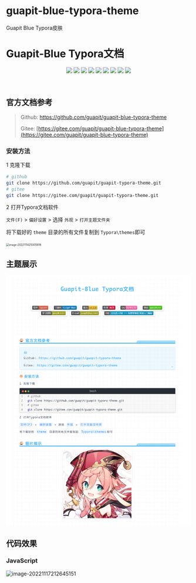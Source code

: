 # guapit-blue-typora-theme
Guapit Blue Typora皮肤
# Guapit-Blue Typora文档



<p align="center">
<a href="https://www.mql5.com"><img src="https://img.shields.io/badge/软件-Typora-critical.svg"/></a>
<a href="#"><img src="https://img.shields.io/badge/主题名-Guapit--Blue-blue"/></a>
<a href="#"><img src="https://img.shields.io/badge/版本-v1.1.0-f1c232"/></a>
<img src="https://img.shields.io/badge/作者-阿龙-d90429"/>
<a href="#"><img src="https://img.shields.io/badge/QQ-8199231-ff69b4"/></a>
<a href="#"><img src="https://img.shields.io/badge/微信-guapitcom-success"/></a>
<a href="https://www.guapit.com"><img src="https://img.shields.io/badge/学习资料-guapit.com-yellowgreen"/></a>
<a href="#"><img src="https://img.shields.io/badge/E--mail-guapit%40qq.com-yellowgreen"/></a>
<a href="https://space.bilibili.com/342693735"><img src="https://img.shields.io/badge/B站-点击进入B站 >> 免费零基础 快速入门编程-0096c7"/></a>
</p><br>



## 官方文档参考

> Github: https://github.com/guapit/guapit-blue-typora-theme
>
> Gitee: [https://gitee.com/guapit/guapit-blue-typora-theme](https://gitee.com/guapit/guapit-blue-typora-theme)

### 安装方法

1 克隆下载

```bash
# github
git clone https://github.com/guapit/guapit-typora-theme.git
# gitee
git clone https://gitee.com/guapit/guapit-typora-theme.git
```

2 打开Typora文档软件

`文件(F)` > `偏好设置` > 选择 `外观` > `打开主题文件夹`

将下载好的 `theme` 目录的所有文件复制到 `Typora\themes`即可

<img src="https://gitee.com/guapit_com/mt5-tutorial-pictures/raw/master/images/mt5/gp-20221117212323.png" alt="image-20221114210415816" style="zoom:50%;" />

## 主题展示

![](https://github.com/guapit/guapit-blue-typora-theme/blob/main/gp-20221117211634.png)

## 代码效果

### JavaScript

![image-20221117212645151](https://gitee.com/guapit_com/mt5-tutorial-pictures/raw/master/images/mt5/gp-20221117212646.png)

### 
